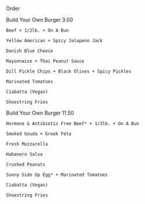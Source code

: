 Order

 Build Your Own Burger 3.00
 
    Beef + 1/2lb. + On A Bun
    
    Yellow American + Spicy Jalapeno Jack
    
    Danish Blue Cheese
    
    Mayonnaise + Thai Peanut Sauce
    
    Dill Pickle Chips + Black Olives + Spicy Pickles
    
    Marinated Tomatoes
    
    Ciabatta (Vegan)
    
    Shoestring Fries
    
 Build Your Own Burger 11.50
 
    Hormone & Antibiotic Free Beef* + 1/3lb. + On A Bun
    
    Smoked Gouda + Greek Feta
    
    Fresh Mozzarella

    Habanero Salsa
    
    Crushed Peanuts
    
    Sunny Side Up Egg* + Marinated Tomatoes
    
    Ciabatta (Vegan)
    
    Shoestring Fries
    
